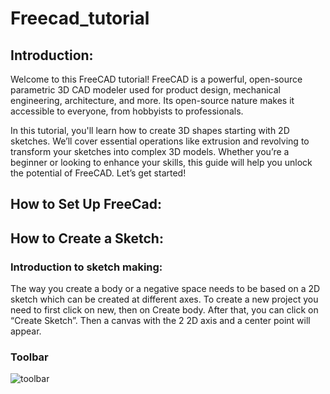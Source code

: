 # Freecad_tutorial

## Introduction:

Welcome to this FreeCAD tutorial! FreeCAD is a powerful, open-source parametric 3D CAD modeler used for product design, mechanical engineering, architecture, and more. Its open-source nature makes it accessible to everyone, from hobbyists to professionals.

In this tutorial, you'll learn how to create 3D shapes starting with 2D sketches. We’ll cover essential operations like extrusion and revolving to transform your sketches into complex 3D models. Whether you’re a beginner or looking to enhance your skills, this guide will help you unlock the potential of FreeCAD. Let’s get started!

## How to Set Up FreeCad:


## How to Create a Sketch:

### Introduction to sketch making:

The way you create a body or a negative space needs to be based on a 2D sketch which can be created at different axes. To create a new project you need to first click on new, then on Create body. After that, you can click on “Create Sketch”. Then a canvas with the 2 2D axis and a center point will appear.

### Toolbar

![toolbar]()
